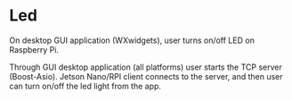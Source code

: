 # Led
On desktop GUI application (WXwidgets), user turns on/off LED on Raspberry Pi.

Through GUI desktop application (all platforms) user starts the TCP server (Boost-Asio). Jetson Nano/RPI client connects to the server, and then user can turn on/off the led light from the app.
